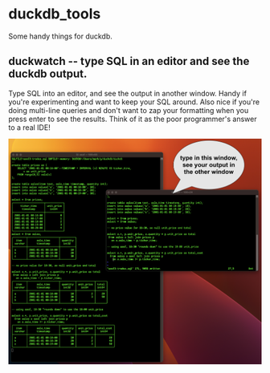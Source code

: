 # duckdb_tools

Some handy things for duckdb.

## duckwatch -- type SQL in an editor and see the duckdb output.

Type SQL into an editor, and see the output in another window.  Handy if you're
experimenting and want to keep your SQL around.  Also nice if you're doing multi-line
queries and don't want to zap your formatting when you press enter to see the results.
Think of it as the poor programmer's answer to a real IDE!

![duckwatch](docs/duckwatch.png "duckwatch")


